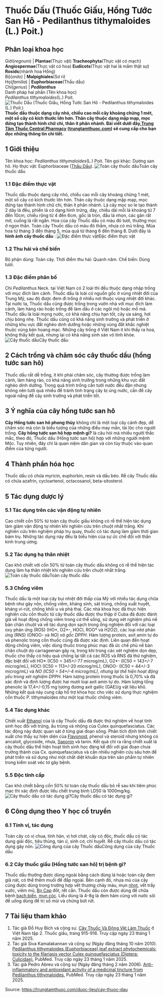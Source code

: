 # Thuốc Dấu (Thuốc Giấu, Hồng Tước San Hô - Pedilanthus tithymaloides (L.) Poit.)

Phân loại khoa học  
---  
Giới(_regnum_) |  **Plantae**(Thực vật) **Tracheophyta**(Thực vật có mạch) **Angiospermae**(Thực vật có hoa) **Eudicots**(Thực vật hai lá mầm thật sự) **Rosids**(nhánh hoa Hồng)  
Bộ(_ordo_) | **Malpighiales**(Sơ ri)  
Họ(_familia_) | **Euphorbiaceae**(Thầu dầu)  
Chi(_genus_) | **_Pedilanthus_**  
Danh pháp hai phần (Tên khoa học)  
_Pedilanthus tithymaloides_(L.) Poit.  
![Thuốc Dấu \(Thuốc Giấu, Hồng Tước San Hô - Pedilanthus tithymaloides \(L.\) Poit.\)](https://trungtamthuoc.com/images/others/thuoc-dau-1442.jpg)
**Thuốc dấu thuộc dạng cây nhỏ, chiều cao mỗi cây khoảng chừng 1 mét, một số cây có kích thước lớn hơn. Thân cây thuộc dạng mập mạp, mọc đứng tạo thành hình chữ chi, thân ít phân nhánh. Bài viết dưới đây,[Trung Tâm Thuốc Central Pharmacy](https://trungtamthuoc.com/ "Trung Tâm Thuốc Central Pharmacy") ([trungtamthuoc.com](https://trungtamthuoc.com/ "trungtamthuoc.com")) sẽ cung cấp cho bạn đọc những thông tin chi tiết.**
##  1 Giới thiệu
Tên khoa học: _Pedilanthus tithymaloides_(L.) Poit.
Tên gọi khác: Dương san hô.
Họ thực vật: Euphorbiaceae ([Thầu Dầu](https://trungtamthuoc.com/duoc-lieu/thau-dau "Thầu Dầu")).
![Toàn cây thuốc dấu](https://trungtamthuoc.com/images/item/thuoc-dau-0.jpg)Toàn cây thuốc dấu
### 1.1 Đặc điểm thực vật
Thuốc dấu thuộc dạng cây nhỏ, chiều cao mỗi cây khoảng chừng 1 mét, một số cây có kích thước lớn hơn.
Thân cây thuộc dạng mập mạp, mọc đứng tạo thành hình chữ chi, thân ít phân nhánh.
Lá cây mọc so le tạo thành 2 dãy lá đều, phiến lá có dạng hình trứng, dày, chiều dài mỗi lá khoảng từ 7 đến 10cm, chiều rộng từ 4 đến 6cm, gốc lá tròn, đầu lá nhọn, các gân rất mờ, cuống lá rất ngắn.
Hoa của cây Thuốc dấu có màu đỏ tươi, thường mọc ở ngọn thân.
Toàn cây Thuốc dấu có màu đỏ thẫm, nhựa có mủ trắng.
Mùa hoa từ tháng 3 đến tháng 5, mùa quả từ tháng 6 đến tháng 8.
Dưới đây là **hình ảnh cây thuốc dấu** :
![Đặc điểm thực vật](https://trungtamthuoc.com/images/item/thuoc-dau-1.jpg)Đặc điểm thực vật
### 1.2 Thu hái và chế biến
Bộ phận dùng: Toàn cây.
Thời điểm thu hái: Quanh năm.
Chế biến: Dùng tươi.
### 1.3 Đặc điểm phân bố
Chi _Pedilanthus_ Neck. tại Việt Nam có 2 loài thì đều thuộc dạng nhập trồng với mục đích làm cảnh.
Thuốc dấu là loài có nguồn gốc ở vùng nhiệt đới của Trung Mỹ, sau đó được đem đi trồng ở nhiều nơi thuộc vùng nhiệt đới khác. Tại nước ta, Thuốc dấu cũng được trồng trong vườn nhà với mục đích làm cảnh, làm hàng rào hoặc trồng để làm dấu ở các ngôi mộ hoặc mồ mả.
Thuốc dấu là loài mọng nước, có khả năng chịu hạn tốt, cây ưa sáng, hơi chịu bóng nhẹ. Thuốc dấu cũng có khả năng sinh trưởng và phát triển ở những khu vực đất nghèo dinh dưỡng hoặc những vùng đất khắc nghiệt thuộc vùng bán hoang mạc. Những cây trồng ở Việt Nam ít khi thấy ra hoa, không thấy kết quả, nhưng lại có khả năng sinh sản vô tính khỏe.
![Cây thuốc dấu](https://trungtamthuoc.com/images/item/thuoc-dau-2.jpg)Cây thuốc dấu
##  2 Cách trồng và chăm sóc cây thuốc dấu (hồng tước san hô)
Thuốc dấu rất dễ trồng, ít khi phải chăm sóc, cây thường được trồng làm cảnh, làm hàng rào, có khả năng sinh trưởng trong những khu vực đất nghèo dinh dưỡng.
Trong quá trình trồng cần tưới nước đều đặn nhưng không nên tưới quá nhiều để tránh tình trạng cây bị úng nước, cần để cây ngoài nắng để cây sinh trưởng và phát triển tốt.
##  3 Ý nghĩa của cây hồng tước san hô
**Cây Hồng tước san hô phong thủy** không chỉ là một loại cây cảnh đẹp, dễ chăm sóc mà còn là biểu tượng của những điều may mắn, tài lộc cho người trồng.
**Cây hồng tước san hô hợp mệnh gì?** là câu hỏi mà nhiều người thắc mắc, theo đó, Thuốc dấu (Hồng tước san hô) hợp với những người mệnh Mộc. Tuy nhiên, đây chỉ là quan niệm dân gian và còn tùy thuộc vào quan điểm của từng người.
##  4 Thành phần hóa học
Thuốc dấu có chứa myricin, euphorbin, resin và dầu béo.
Rễ cây Thuốc dấu có chứa azafrin, cycloartenol, octacosanol, beta-sitosterol.
##  5 Tác dụng dược lý
### 5.1 Tác dụng trên các vận động tự nhiên
Cao chiết cồn 50% từ toàn cây thuốc giấu không có rễ thể hiện tác dụng làm giảm vận động tự nhiên khi nghiên cứu trên chuột nhắt trắng. Khi nghiên cứu trên nghiệm pháp trụ quay, thuốc có tác dụng làm giảm thời gian bám trụ. Những tác dụng này đều là biểu hiện của sự ức chế đối với thần kinh trung ương.
### 5.2 Tác dụng hạ thân nhiệt
Cao khô chiết với cồn 50% từ toàn cây thuốc dấu không có rễ thể hiện tác dụng làm hạ thân nhiệt khi nghiên cứu trên chuột nhắt trắng.
![Toàn cây thuốc dấu](https://trungtamthuoc.com/images/item/thuoc-dau-3.jpg)Toàn cây thuốc dấu
### 5.3 Chống viêm
Thuốc dấu là một loại cây bụi nhiệt đới thấp của Mỹ với nhiều tác dụng chữa bệnh như gây nôn, chống viêm, kháng sinh, sát trùng, chống xuất huyết, kháng vi-rút, chống khối u và phá thai. Các nhà khoa học đã thực hiện nghiên cứu cồn thuốc từ cây thuốc dấu được thu thập ở Cuba đã được đánh giá về hoạt động chống viêm trong cơ thể sống, sử dụng xét nghiệm phù nề bàn chân chuột và về tác dụng dọn sạch trong ống nghiệm đối với các loại oxy phản ứng (ROS) (HO*, O2*-, HOCl, ROO* và H2O2), các loại nitơ phản ứng (RNS) (ONOO- và *NO) và gốc DPPH*. Hàm lượng protein, axit amin tự do và phenolic trong cồn thuốc cũng đã được xác định. Liên quan đến hoạt động chống viêm, việc dùng thuốc trong phúc mạc đã ức chế phù nề bàn chân chuột do carrageenan gây ra, trong khi trong các xét nghiệm dọn dẹp, thuốc cho thấy có hiệu quả chống lại tất cả các ROS và RNS đã thử nghiệm, đặc biệt đối với HO* (IC50 = 345+/-77 microg/mL), O2*- (IC50 = 143+/-7 microg/mL), HOCl (IC50 = 113+/-20 microg/mL), ONOO- (IC50 = 44+/-3 microg/mL) và *NO (IC50 = 54+/-4 microg/mL), nhưng lại thể hiện hoạt động yếu trong xét nghiệm DPPH*. Hàm lượng protein trong thuốc là 0,70% và đã xác định và định lượng được hai mươi loại axit amin tự do. Hàm lượng tổng phenolic là 17,4+/-0,15 mg tương đương axit gallic (GAE)/g vật liệu khô. Những kết quả này cung cấp hỗ trợ khoa học cho việc sử dụng thực nghiệm cồn thuốc P. tithymaloides như một loại thuốc chống viêm.
### 5.4 Tác dụng khác
Chiết xuất [Ethanol](https://trungtamthuoc.com/hoat-chat/ethanol "Ethanol") của lá cây Thuốc dấu đã được thử nghiệm về hoạt tính sinh học đối với trứng, ấu trùng và nhộng của Culex quinquefasciatus. Các tác động này được quan sát ở từng giai đoạn sống. Phân tích định tính chiết xuất cho thấy sự hiện diện của [Flavonoid](https://trungtamthuoc.com/hoat-chat/flavonoid "Flavonoid"), phenol và steroid nhưng không có ancaloit, glycoside, nhựa, [Saponin](https://trungtamthuoc.com/hoat-chat/saponin "Saponin") và tanin. Kết quả chỉ ra rằng chiết xuất lá cây thuốc dấu thể hiện hoạt tính sinh học đáng kể đối với giai đoạn chưa trưởng thành của Cx. quinquefasciatus và cần nhiều nghiên cứu sâu hơn để phát triển và sử dụng như một chất diệt khuẩn dựa trên sản phẩm tự nhiên trong kiểm soát véc tơ gây bệnh.
### 5.5 Độc tính cấp
Cao khô chiết bằng cồn 50% từ toàn cây thuốc dấu bỏ rễ sau khi tiêm phúc mạc thì xác định được liều chết trung bình LD50 là 1000mg/kg.
![Cây thuốc dấu có tác dụng gì?](https://trungtamthuoc.com/images/item/thuoc-dau-4.jpg)Cây thuốc dấu có tác dụng gì?
##  6 Công dụng theo Y học cổ truyền
### 6.1 Tính vị, tác dụng
Toàn cây có vị chua, tính hàn, vị hơi chát, cây có độc, thuốc dấu có tác dụng giải độc, tiêu thũng, tán ứ, sinh cơ, chỉ huyết.
Rễ cây thuốc dấu có tác dụng gây nôn.
![Công dụng của cây Thuốc dấu](https://trungtamthuoc.com/images/item/thuoc-dau-5.jpg)Công dụng của cây Thuốc dấu
### 6.2 Cây thuốc giấu (Hồng tước san hô) trị bệnh gì?
Thuốc dấu thường được dùng ngoài bằng cách dùng lá hoặc toàn cây đem giã nát, có thể thêm muối để đắp ngoài. Bên cạnh đó, nhựa mủ của cây cũng được dùng trong trường hợp vết thương chảy máu, mụn [nhọt](https://trungtamthuoc.com/bai-viet/nhot "nhọt"), vết trầy xước, viêm mủ, [Bọ Cạp](https://trungtamthuoc.com/duoc-lieu/bo-cap "Bọ Cạp") đốt, rết cắn.
Thuốc dấu còn được dùng để chữa bệnh [bạch biến](https://trungtamthuoc.com/bai-viet/benh-bach-bien "bạch biến"), [mụn cóc](https://trungtamthuoc.com/bai-viet/benh-hat-com "mụn cóc").
Liều dùng là 4-8g lá đem hãm cùng với nước sôi để uống dùng để trị sổ mũi và chứng bứt rứt.
##  7 Tài liệu tham khảo
  1. Tác giả Đỗ Huy Bích và cộng sự. [Cây Thuốc Và Động Vật Làm Thuốc](https://trungtamthuoc.com/bai-viet/doc-online-va-tai-mien-phi-pdf-sach-cay-thuoc-va-dong-vat-lam-thuoc-o-viet-nam "Cây Thuốc Và Động Vật Làm Thuốc") ở Việt Nam tập 2. Thuốc giấu, trang 915-916. Truy cập ngày 23 tháng 1 năm 2025.
  2. Tác giả Siva Kamalakannan và cộng sự (Ngày đăng tháng 10 năm 2010). [Pedilanthus tithymaloides (Euphorbiaceae) leaf extract phytochemicals: toxicity to the filariasis vector Culex quinquefasciatus (Diptera: Culicidae)](https://pubmed.ncbi.nlm.nih.gov/20055581/), PubMed. Truy cập ngày 23 tháng 1 năm 2025.
  3. Tác giả Pedro Abreu và cộng sự (Ngày đăng tháng 2 năm 2006). [Anti-inflammatory and antioxidant activity of a medicinal tincture from Pedilanthus tithymaloides](https://pubmed.ncbi.nlm.nih.gov/16223515/), PubMed. Truy cập ngày 23 tháng 1 năm 2025.




Source: https://trungtamthuoc.com/duoc-lieu/cay-thuoc-dau